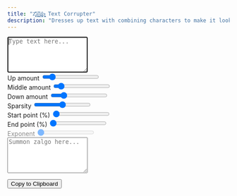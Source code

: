 ```yaml
---
title: "Z̥̖̩᷃᷁ͅa͇̭͡l̮᷂̕g̢̻̎͐o̴̢͖̬ Text Corrupter"
description: "Dresses up text with combining characters to make it look <span class='accent'>corrupted</span>.<br>The term <span class='accent'>zalgo</span> is coined from <a href='http://stackoverflow.com/questions/1732348/regex-match-open-tags-except-xhtml-self-contained-tags/1732454#1732454'>this StackOverflow post</a>."
---
```


<link rel='stylesheet' href='/scss/zalgo.css'>

<form>
	<textarea id='input' rows='5' autofocus placeholder='Type text here...' oninput='update()'></textarea>
	<div id='sliders'>
		<div>
			<label for='fuck up'>Up amount</label>
			<input id='fuck up' type='range' name='fuck up' value='4' min='0' max='30' oninput='update()'>
		</div>
		<div>
			<label for='fuck mid'>Middle amount</label>
			<input id='fuck mid' type='range' name='fuck mid' value='2' min='0' max='24' oninput='update()'>
		</div>
		<div>
			<label for='fuck down'>Down amount</label>
			<input id='fuck down' type='range' name='fuck down' value='6' min='0' max='30' oninput='update()'>
		</div>
		<div>
			<label for='fuckiness'>Sparsity</label>
			<input id='fuckiness' type='range' name='fuckiness' value='0.5' min='0' max='1' step='0.01' oninput='update()'>
		</div>
		<div>
			<label for='start fuck'>Start point (%)</label>
			<input id='start fuck' type='range' name='start fuck' value='0' min='0' max='1' step='0.01' oninput='update()'>
		</div>
		<div>
			<label for='end fuck'>End point (%)</label>
			<input id='end fuck' type='range' name='end fuck' value='0' min='0' max='1' step='0.01' oninput='update()'>
		</div>
		<div style='opacity: 0.5'>
			<label for='power fuck'>Exponent</label>
			<input id='power fuck' type='range' name='power fuck' value='1' min='1' max='10' step='0.01' oninput='update()'>
		</div>
	</div>
	<textarea id='output' rows='5' readonly placeholder='Summon zalgo here...'></textarea>
</form>

<div style='width: 100%' class='center'>
	<button style='margin-bottom: 0' class='btn' type='button' onclick='copy()'>Copy to Clipboard</button>
</div>

<script src='/js/zalgo.js'></script>
